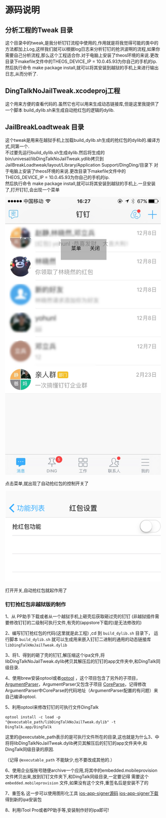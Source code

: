 # 源码说明

## 分析工程的Tweak 目录
这个目录中的tweak,是我分析钉钉流程中使用的,作用就是将我觉得可能的类中的方法都加上Log,这样我们就可以根据log日志来分析钉钉的抢洪波啊的流程,如果你需要自己分析流程,那么这个工程适合你.对于电脑上安装了theos环境的来说.更改目录下makefile文件中的THEOS_DEVICE_IP = 10.0.45.93为你自己的手机的ip.  
然后执行命令 make package install,就可以将其安装到越狱的手机上来进行输出日志,从而分析了.


## DingTalkNoJailTweak.xcodeproj工程
这个用来方便的查看代码的.虽然它也可以用来生成动态链接库,但是这里我提供了一个脚本 build_dylib.sh来生成自动抢红包的逻辑的dylib.

## JailBreakLoadtweak 目录
这个tweak是用来在越狱手机上加载build_dylib.sh生成的抢红包的dylib的.编译方式,同第一个.   
 不过要先运行build_dylib.sh生成dylib.然后将生成的 bin/univesal/libDingTalkNoJailTweak.ydlib拷贝到 JailBreakLoadtweak/layout/Library/Application Support/DingDing/目录下
对于电脑上安装了theos环境的来说.更改目录下makefile文件中的THEOS_DEVICE_IP = 10.0.45.93为你自己的手机的ip.  
然后执行命令 make package install,就可以将其安装到越狱的手机上.一旦安装了,打开钉钉,会出现一个菜单  

![](image/IMG_5282.jpg)  

点击菜单,就出现了自动抢红包的控制开关了  

![](image/IMG_5283.PNG)  

打开开关,自动抢红包就起作用了




### 钉钉抢红包非越狱版的制作

1、从 PP助手下载或者从一个越狱手机上砸壳后获取砸过壳的钉钉 (非越狱插件需要修改钉钉的二级制可执行文件,有壳的(appstore下载的)是无法修改的)

2、编写钉钉抢红包的代码(这里就是此工程) ,cd 到 `build_dylib.sh` 目录下， 运行脚本 `build_dylib.sh` 就可以生成用来嵌入钉钉二进制的通用的动态链接库 `libDingTalkNoJailTweak.dylib` 

3、将1、得到的砸了壳的钉钉,解压缩这个ipa文件,将libDingTalkNoJailTweak.dylib拷贝其解压后的钉钉的app文件夹中,和DingTalk同级目录.

4、使用brew安装optool或者[optool](https://github.com/alexzielenski/optool) ，这个项目包含了另外的子项目，[ArgumentParser](https://github.com/mysteriouspants/ArgumentParser.git)，ArgumentParser又包含子项目 [CoreParse](https://github.com/beelsebob/CoreParse.git)，记得修改ArgumentParser中CoreParse的代码地址（ArgumentParser配置的有问题）来自己编译optool.

5、利用optool来修改钉钉的可执行文件DingTalk  
```shell
optool install -c load -p "@executable_path/libDingTalkNoJailTweak.dylib" -t DingTalk.app/DingTalk
```
这里的@executable_path表示的是可执行文件所在的目录,这也就是为什么3、中将将libDingTalkNoJailTweak.dylib拷贝其解压后的钉钉的app文件夹中,和DingTalk同级目录的原因.

 （记得 `@executable_path` 不能缺少,也不要改成其他的.）

6、使用企业版账号随便archive一个应用,将其中的embedded.mobileprovision文件拷贝出来,放到钉钉文件夹下,和DingTalk同级目录,一定要记得 需要这个 `embedded.mobileprovision` 文件,如果没有这个文件,重签名后是安装不了的

7、重签名 这一步可以使用图形化工具 [ios-app-signer源码](https://github.com/DanTheMan827/ios-app-signer)   [ios-app-signer下载](http://dantheman827.github.io/ios-app-signer/)  得到新的ipa安装包

8、利用iTool Pro或者PP助手等,安装制作好的ipa即可!


